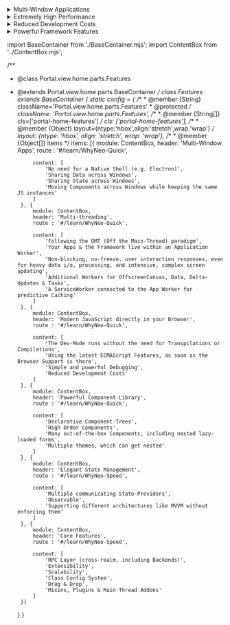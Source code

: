 <details>
<summary>Multi-Window Applications</summary>

- Neo.mjs uniquely allows you to create multi-window applications
- Application logic, state, data, and component instances are seamlessly shared

This is possible because Neo.mjs components can be rendered to the DOM for any shared web worker. Your app logic listeners to events, maintains state, and shares data, without caring where the component is rendering, even if it's to another browser window.

</details>

<details>
<summary>Extremely High Performance</summary>

- Multi-threaded via web workers
- Very fast rendering -- easily handling over 40,000 DOM updates per second
- Neo.mjs applications follow the _off the main thread_ (OMT) paradigm

Neo.mjs runs key processes in separate web workers, each running in parallel threads: one thread for app logic, one for managing DOM updates, and one for communicating with the backend. And if you have specialized or processor-intensive tasks, you can easily spawn additional threads. Apps written using traditional main-thread libraries must compete for resources, which results in bottlenecks and user interfaces freezes. 

The good UI performance is due to the DOM updates logic being run in its own thread, and in addition, the logic is very
efficient in tracking and applying delta updates.
</details>


<details>
<summary>Reduced Development Costs</summary>

- Standard ECMAscript
- No proprietary extensions or file types, no special WebPack processes

Neo.mjs apps are written in standard ECMAscript modular JavaScript. That means your team doesn't need to learn about specialized language extensions or file types, and there are no special transpilation processes. This also means debugging is simpler: logic runs as well in the debugger console as it does in your source code.
</details>

<details>
<summary>Powerful Framework Features</summary>

- Property lifecycle hooks
- Elegant state management
- Component-based, declaratively configured 
Neo.mjs components are abstract, and configured declaratively. This means you don't need to be an HTML expert to write your user interface. The library also has features that make it each to detect property updates, through lifecycle-hooks, events, and data binding. Debugging is easy too: it's easy to inspect and update components and state directly on the debugger command line.
</details>


import BaseContainer from './BaseContainer.mjs';
import ContentBox    from '../ContentBox.mjs';

/**
 * @class Portal.view.home.parts.Features
 * @extends Portal.view.home.parts.BaseContainer
 */
class Features extends BaseContainer {
    static config = {
        /**
         * @member {String} className='Portal.view.home.parts.Features'
         * @protected
         */
        className: 'Portal.view.home.parts.Features',
        /**
         * @member {String[]} cls=['portal-home-features']
         */
        cls: ['portal-home-features'],
        /**
         * @member {Object} layout={ntype:'hbox',align:'stretch',wrap:'wrap'}
         */
        layout: {ntype: 'hbox', align: 'stretch', wrap: 'wrap'},
        /**
         * @member {Object[]} items
         */
        items: [{
            module: ContentBox,
            header: 'Multi-Window Apps',
            route : '#/learn/WhyNeo-Quick',

            content: [
                'No need for a Native Shell (e.g. Electron)',
                'Sharing Data across Windows',
                'Sharing State across Windows',
                'Moving Components across Windows while keeping the same JS instances'
            ]
        }, {
            module: ContentBox,
            header: 'Multi-threading',
            route : '#/learn/WhyNeo-Quick',

            content: [
                'Following the OMT (Off the Main-Thread) paradigm',
                'Your Apps & the Framework live within an Application Worker',
                'Non-blocking, no-freeze, user interaction responses, even for heavy data i/o, processing, and intensive, complex screen updating',
                'Additional Workers for OffscreenCanvas, Data, Delta-Updates & Tasks',
                'A ServiceWorker connected to the App Worker for predictive Caching'
            ]
        }, {
            module: ContentBox,
            header: 'Modern JavaScript directly in your Browser',
            route : '#/learn/WhyNeo-Quick',

            content: [
                'The Dev-Mode runs without the need for Transpilations or Compilations',
                'Using the latest ECMAScript Features, as soon as the Browser Support is there',
                'Simple and powerful Debugging',
                'Reduced Development Costs'
            ]
        }, {
            module: ContentBox,
            header: 'Powerful Component-Library',
            route : '#/learn/WhyNeo-Quick',

            content: [
                'Declarative Component-Trees',
                'High Order Components',
                'Many out-of-the-box Components, including nested lazy-loaded forms',
                'Multiple themes, which can get nested'
            ]
        }, {
            module: ContentBox,
            header: 'Elegant State Management',
            route : '#/learn/WhyNeo-Speed',

            content: [
                'Multiple communicating State-Providers',
                'Observable',
                'Supporting different architectures like MVVM without enforcing them'
            ]
        }, {
            module: ContentBox,
            header: 'Core Features',
            route : '#/learn/WhyNeo-Speed',

            content: [
                'RPC Layer (cross-realm, including Backends)',
                'Extensibility',
                'Scalability',
                'Class Config System',
                'Drag & Drop',
                'Mixins, Plugins & Main-Thread Addons'
            ]
        }]
    }
}
